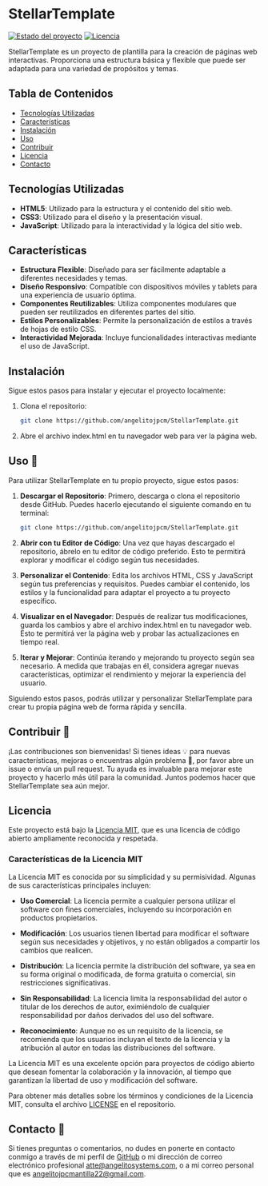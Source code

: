 # StellarTemplate

[![Estado del proyecto](https://img.shields.io/badge/estado-en%20desarrollo-brightgreen)](https://github.com/angelitojpcm/StellarTemplate)
[![Licencia](https://img.shields.io/badge/licencia-MIT-blue.svg)](https://github.com/angelitojpcm/StellarTemplate/blob/main/LICENSE)

StellarTemplate es un proyecto de plantilla para la creación de páginas web interactivas. Proporciona una estructura básica y flexible que puede ser adaptada para una variedad de propósitos y temas.

## Tabla de Contenidos

- [Tecnologías Utilizadas](#tecnologías-utilizadas)
- [Características](#características)
- [Instalación](#instalación)
- [Uso](#uso)
- [Contribuir](#contribuir)
- [Licencia](#licencia)
- [Contacto](#contacto)

## Tecnologías Utilizadas

- **HTML5**: Utilizado para la estructura y el contenido del sitio web.
- **CSS3**: Utilizado para el diseño y la presentación visual.
- **JavaScript**: Utilizado para la interactividad y la lógica del sitio web.

## Características

- **Estructura Flexible**: Diseñado para ser fácilmente adaptable a diferentes necesidades y temas.
- **Diseño Responsivo**: Compatible con dispositivos móviles y tablets para una experiencia de usuario óptima.
- **Componentes Reutilizables**: Utiliza componentes modulares que pueden ser reutilizados en diferentes partes del sitio.
- **Estilos Personalizables**: Permite la personalización de estilos a través de hojas de estilo CSS.
- **Interactividad Mejorada**: Incluye funcionalidades interactivas mediante el uso de JavaScript.

## Instalación

Sigue estos pasos para instalar y ejecutar el proyecto localmente:

1. Clona el repositorio:
   ```sh
   git clone https://github.com/angelitojpcm/StellarTemplate.git
2. Abre el archivo index.html en tu navegador web para ver la página web.

## Uso 🚀

Para utilizar StellarTemplate en tu propio proyecto, sigue estos pasos:

1. **Descargar el Repositorio**: Primero, descarga o clona el repositorio desde GitHub. Puedes hacerlo ejecutando el siguiente comando en tu terminal:
   ```sh
   git clone https://github.com/angelitojpcm/StellarTemplate.git
2. **Abrir con tu Editor de Código**: Una vez que hayas descargado el repositorio, ábrelo en tu editor de código preferido. Esto te permitirá explorar y modificar el código según tus necesidades.

3. **Personalizar el Contenido**: Edita los archivos HTML, CSS y JavaScript según tus preferencias y requisitos. Puedes cambiar el contenido, los estilos y la funcionalidad para adaptar el proyecto a tu proyecto específico.

4. **Visualizar en el Navegador**: Después de realizar tus modificaciones, guarda los cambios y abre el archivo index.html en tu navegador web. Esto te permitirá ver la página web y probar las actualizaciones en tiempo real.

5. **Iterar y Mejorar**: Continúa iterando y mejorando tu proyecto según sea necesario. A medida que trabajas en él, considera agregar nuevas características, optimizar el rendimiento y mejorar la experiencia del usuario.

Siguiendo estos pasos, podrás utilizar y personalizar StellarTemplate para crear tu propia página web de forma rápida y sencilla.

## Contribuir 🤝

¡Las contribuciones son bienvenidas! Si tienes ideas 💡 para nuevas características, mejoras o encuentras algún problema 🐛, por favor abre un issue o envía un pull request. Tu ayuda es invaluable para mejorar este proyecto y hacerlo más útil para la comunidad. Juntos podemos hacer que StellarTemplate sea aún mejor.

## Licencia

Este proyecto está bajo la [Licencia MIT](https://github.com/angelitojpcm/StellarTemplate/blob/main/LICENSE), que es una licencia de código abierto ampliamente reconocida y respetada.

### Características de la Licencia MIT

La Licencia MIT es conocida por su simplicidad y su permisividad. Algunas de sus características principales incluyen:

- **Uso Comercial**: La licencia permite a cualquier persona utilizar el software con fines comerciales, incluyendo su incorporación en productos propietarios.
  
- **Modificación**: Los usuarios tienen libertad para modificar el software según sus necesidades y objetivos, y no están obligados a compartir los cambios que realicen.

- **Distribución**: La licencia permite la distribución del software, ya sea en su forma original o modificada, de forma gratuita o comercial, sin restricciones significativas.

- **Sin Responsabilidad**: La licencia limita la responsabilidad del autor o titular de los derechos de autor, eximiéndolo de cualquier responsabilidad por daños derivados del uso del software.

- **Reconocimiento**: Aunque no es un requisito de la licencia, se recomienda que los usuarios incluyan el texto de la licencia y la atribución al autor en todas las distribuciones del software.

La Licencia MIT es una excelente opción para proyectos de código abierto que desean fomentar la colaboración y la innovación, al tiempo que garantizan la libertad de uso y modificación del software.

Para obtener más detalles sobre los términos y condiciones de la Licencia MIT, consulta el archivo [LICENSE](https://github.com/angelitojpcm/StellarTemplate/blob/main/LICENSE) en el repositorio.


## Contacto 📧

Si tienes preguntas o comentarios, no dudes en ponerte en contacto conmigo a través de mi perfil de [GitHub](https://github.com/angelitojpcm) o mi dirección de correo electrónico profesional [atte@angelitosystems.com](mailto:atte@angelitosystems.com), o a mi correo personal que es [angelitojpcmantilla22@gmail.com](mailto:angelitojpcmantilla22@gmail.com).

